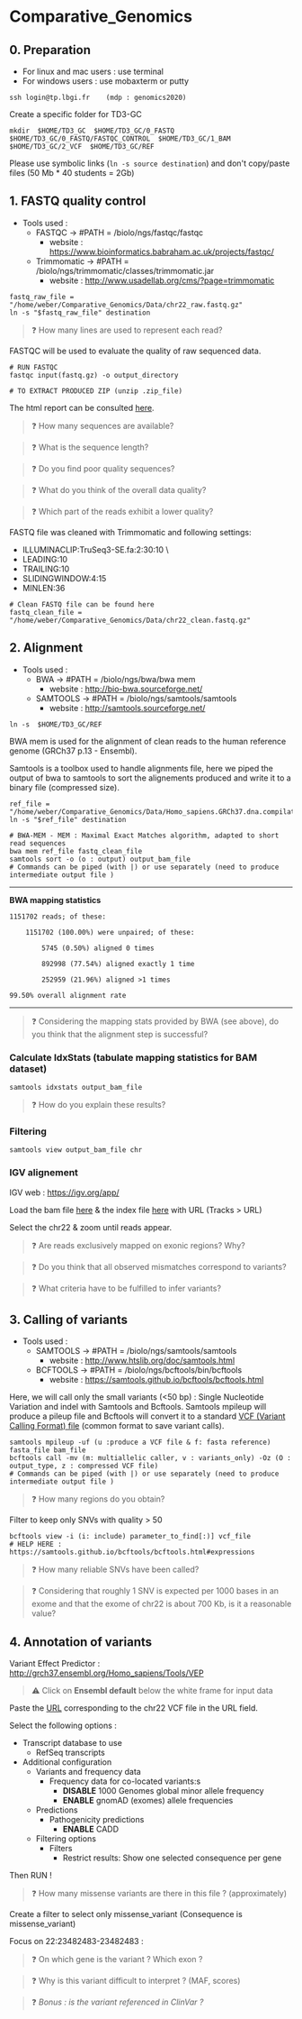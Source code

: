 # Comparative_Genomics

## 0. Preparation

* For linux and mac users : use terminal
* For windows users : use mobaxterm or putty
```
ssh login@tp.lbgi.fr	(mdp : genomics2020)
```

Create a specific folder for TD3-GC
```
mkdir  $HOME/TD3_GC  $HOME/TD3_GC/0_FASTQ  $HOME/TD3_GC/0_FASTQ/FASTQC_CONTROL  $HOME/TD3_GC/1_BAM  $HOME/TD3_GC/2_VCF  $HOME/TD3_GC/REF
```

Please use symbolic links (`ln -s source destination`) and don't copy/paste files (50 Mb * 40 students = 2Gb)

## 1. FASTQ quality control

* Tools used : 
	* FASTQC -> #PATH = /biolo/ngs/fastqc/fastqc
		* website : https://www.bioinformatics.babraham.ac.uk/projects/fastqc/
	* Trimmomatic -> #PATH = /biolo/ngs/trimmomatic/classes/trimmomatic.jar
		* website : http://www.usadellab.org/cms/?page=trimmomatic

```
fastq_raw_file = "/home/weber/Comparative_Genomics/Data/chr22_raw.fastq.gz"
ln -s "$fastq_raw_file" destination
```
 > :question: How many lines are used to represent each read?


FASTQC will be used to evaluate the quality of raw sequenced data.


```
# RUN FASTQC
fastqc input(fastq.gz) -o output_directory

# TO EXTRACT PRODUCED ZIP (unzip .zip_file)
```

The html report can be consulted [here](http://lbgi.fr/~weber/GC/TD3/0_FASTQ/FASTQC_report.html).


> :question: How many sequences are available?

> :question: What is the sequence length?

> :question: Do you find poor quality sequences?

> :question: What do you think of the overall data quality?

> :question: Which part of the reads exhibit a lower quality? 


FASTQ file was cleaned with Trimmomatic and following settings:
- ILLUMINACLIP:TruSeq3-SE.fa:2:30:10 \
- LEADING:10
- TRAILING:10
- SLIDINGWINDOW:4:15 
- MINLEN:36

```
# Clean FASTQ file can be found here
fastq_clean_file = "/home/weber/Comparative_Genomics/Data/chr22_clean.fastq.gz"
```


## 2. Alignment
* Tools used : 
	* BWA -> #PATH = /biolo/ngs/bwa/bwa mem
		* website : http://bio-bwa.sourceforge.net/
	* SAMTOOLS -> #PATH = /biolo/ngs/samtools/samtools
		* website : http://samtools.sourceforge.net/

```
ln -s  $HOME/TD3_GC/REF
```

BWA mem is used for the alignment of clean reads to the human reference genome (GRCh37 p.13 - Ensembl). 

Samtools is a toolbox used to handle alignments file, here we piped the output of bwa to samtools to sort the alignements produced and write it to a binary file (compressed size).  
```
ref_file = "/home/weber/Comparative_Genomics/Data/Homo_sapiens.GRCh37.dna.compilation.fa.gz"
ln -s "$ref_file" destination
```

```
# BWA-MEM - MEM : Maximal Exact Matches algorithm, adapted to short read sequences
bwa mem ref_file fastq_clean_file
samtools sort -o (o : output) output_bam_file
# Commands can be piped (with |) or use separately (need to produce intermediate output file )
```



---
**BWA mapping statistics**


	1151702 reads; of these:

		1151702 (100.00%) were unpaired; of these:

			5745 (0.50%) aligned 0 times

			892998 (77.54%) aligned exactly 1 time

			252959 (21.96%) aligned >1 times

	99.50% overall alignment rate

---

> :question: Considering the mapping stats provided by BWA (see above), do you think that the alignment step is successful?



### Calculate IdxStats (tabulate mapping statistics for BAM dataset)
```
samtools idxstats output_bam_file
```

> :question: How do you explain these results?


### Filtering
```
samtools view output_bam_file chr

```

### IGV alignement 

IGV web : https://igv.org/app/

Load the bam file [here](https://lbgi.fr/~weber/GC/TD3/1_BAM/chr22.bam) & the index file [here](https://lbgi.fr/~weber/GC/TD3/1_BAM/chr22.bam) with URL (Tracks > URL)

Select the chr22 & zoom until reads appear.


> :question: Are reads exclusively mapped on exonic regions? Why?

> :question: Do you think that all observed mismatches correspond to variants? 

> :question: What criteria have to be fulfilled to infer variants?



## 3. Calling of variants
* Tools used : 
	* SAMTOOLS -> #PATH = /biolo/ngs/samtools/samtools
		* website : http://www.htslib.org/doc/samtools.html
	* BCFTOOLS -> #PATH = /biolo/ngs/bcftools/bin/bcftools
		* website : https://samtools.github.io/bcftools/bcftools.html

Here, we will call only the small variants (<50 bp) : Single Nucleotide Variation and indel with Samtools and Bcftools.
Samtools mpileup will produce a pileup file and Bcftools will convert it to a standard [VCF (Variant Calling Format) file](https://www.internationalgenome.org/wiki/Analysis/vcf4.0) (common format to save variant calls).

```
samtools mpileup -uf (u :produce a VCF file & f: fasta reference) fasta_file bam_file 
bcftools call -mv (m: multiallelic caller, v : variants_only) -Oz (O : output_type, z : compressed VCF file)
# Commands can be piped (with |) or use separately (need to produce intermediate output file )
```

> :question: How many regions do you obtain? 


Filter to keep only SNVs with quality > 50

```
bcftools view -i (i: include) parameter_to_find[:)] vcf_file
# HELP HERE : https://samtools.github.io/bcftools/bcftools.html#expressions
```

> :question: How many reliable SNVs have been called? 

> :question: Considering that roughly 1 SNV is expected per 1000 bases in an exome and that the exome of chr22 is about 700 Kb, is it a reasonable value?


## 4. Annotation of variants 


Variant Effect Predictor : http://grch37.ensembl.org/Homo_sapiens/Tools/VEP

> :warning: Click on **Ensembl default** below the white frame for input data

Paste the [URL](http://lbgi.fr/~weber/GC/TD3/2_VCF/chr22_filter.vcf.gz) corresponding to the chr22 VCF file in the URL field.

Select the following options :
- Transcript database to use
  - RefSeq transcripts
- Additional configuration
  - Variants and frequency data
    - Frequency data for co-located variants:s
      - **DISABLE** 1000 Genomes global minor allele frequency
      - **ENABLE** gnomAD (exomes) allele frequencies
  - Predictions
    - Pathogenicity predictions
      - **ENABLE** CADD
  - Filtering options
    - Filters
      - Restrict results: Show one selected consequence per gene

Then RUN !

> :question: How many missense variants are there in this file ? (approximately)

Create a filter to select only missense_variant (Consequence is missense_variant)

Focus on 22:23482483-23482483 :

> :question: On which gene is the variant ? Which exon ?

> :question: Why is this variant difficult to interpret ? (MAF, scores)

> :question: *Bonus : is the variant referenced in ClinVar ?*  
